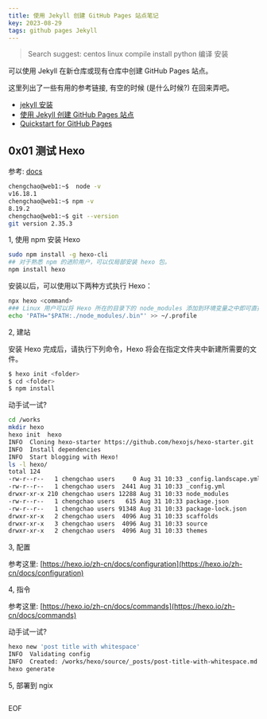 ```yaml
---
title: 使用 Jekyll 创建 GitHub Pages 站点笔记
key: 2023-08-29
tags: github pages Jekyll
---
```


> Search suggest: centos linux compile install python 编译 安装

可以使用 Jekyll 在新仓库或现有仓库中创建 GitHub Pages 站点。

<!--more-->

这里列出了一些有用的参考链接, 有空的时候 (是什么时候?) 在回来弄吧。

- [jekyll 安装](https://jekyllcn.com/docs/installation/)
- [使用 Jekyll 创建 GitHub Pages 站点](https://docs.github.com/zh/pages/setting-up-a-github-pages-site-with-jekyll/creating-a-github-pages-site-with-jekyll)
- [Quickstart for GitHub Pages](https://docs.github.com/en/pages/quickstart)

## 0x01 测试 Hexo

参考: [docs](https://hexo.io/zh-cn/docs/)

```bash
chengchao@web1:~$  node -v
v16.18.1
chengchao@web1:~$ npm -v
8.19.2
chengchao@web1:~$ git --version
git version 2.35.3

```

1, 使用 npm 安装 Hexo

```bash
sudo npm install -g hexo-cli
## 对于熟悉 npm 的进阶用户，可以仅局部安装 hexo 包。
npm install hexo
```

安装以后，可以使用以下两种方式执行 Hexo：

```bash
npx hexo <command>
### Linux 用户可以将 Hexo 所在的目录下的 node_modules 添加到环境变量之中即可直接使用 hexo <command>：
echo 'PATH="$PATH:./node_modules/.bin"' >> ~/.profile
```

2, 建站

安装 Hexo 完成后，请执行下列命令，Hexo 将会在指定文件夹中新建所需要的文件。

```bash
$ hexo init <folder>
$ cd <folder>
$ npm install
```

动手试一试?

```bash
cd /works
mkdir hexo
hexo init  hexo
INFO  Cloning hexo-starter https://github.com/hexojs/hexo-starter.git
INFO  Install dependencies
INFO  Start blogging with Hexo!
ls -l hexo/
total 124
-rw-r--r--   1 chengchao users     0 Aug 31 10:33 _config.landscape.yml
-rw-r--r--   1 chengchao users  2441 Aug 31 10:33 _config.yml
drwxr-xr-x 210 chengchao users 12288 Aug 31 10:33 node_modules
-rw-r--r--   1 chengchao users   615 Aug 31 10:33 package.json
-rw-r--r--   1 chengchao users 91348 Aug 31 10:33 package-lock.json
drwxr-xr-x   2 chengchao users  4096 Aug 31 10:33 scaffolds
drwxr-xr-x   3 chengchao users  4096 Aug 31 10:33 source
drwxr-xr-x   2 chengchao users  4096 Aug 31 10:33 themes
```

3, 配置

参考这里: [https://hexo.io/zh-cn/docs/configuration](https://hexo.io/zh-cn/docs/configuration)

4, 指令

参考这里: [https://hexo.io/zh-cn/docs/commands](https://hexo.io/zh-cn/docs/commands)

动手试一试? 

```bash
hexo new 'post title with whitespace'
INFO  Validating config
INFO  Created: /works/hexo/source/_posts/post-title-with-whitespace.md
hexo generate
```

5, 部署到 ngix

```bash

```

EOF